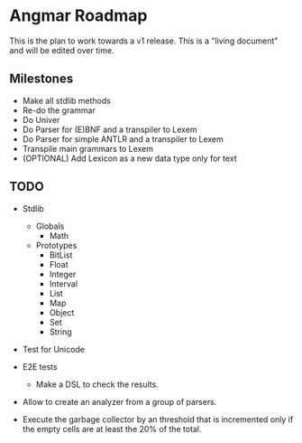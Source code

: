 # Angmar Roadmap

This is the plan to work towards a v1 release. This is a "living document" and will be edited over time.

## Milestones

- Make all stdlib methods
- Re-do the grammar
- Do Univer
- Do Parser for (E)BNF and a transpiler to Lexem 
- Do Parser for simple ANTLR and a transpiler to Lexem
- Transpile main grammars to Lexem
- (OPTIONAL) Add Lexicon as a new data type only for text

## TODO

- Stdlib
  - Globals
    - Math
  - Prototypes
    - BitList
    - Float
    - Integer
    - Interval
    - List
    - Map
    - Object
    - Set
    - String

- Test for Unicode
- E2E tests
  - Make a DSL to check the results.
- Allow to create an analyzer from a group of parsers.
- Execute the garbage collector by an threshold that is incremented only if the empty cells are
  at least the 20% of the total.
